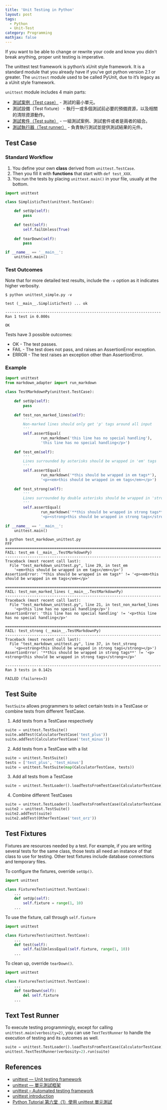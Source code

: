 ```yaml
---
title: 'Unit Testing in Python'
layout: post
tags:
  - Python
  - Unit-Test
category: Programming
mathjax: false
---
```


If you want to be able to change or rewrite your code and know you didn't break anything, proper unit testing is imperative.

The unittest test framework is python’s xUnit style framework.
It is a standard module that you already have if you’ve got python version 2.1 or greater.   The `unittest` module used to be called PyUnit, due to it’s legacy as a xUnit style framework.

<!--more-->

`unittest` module includes 4 main parts:

- [測試案例（Test case）](#test-case) - 測試的最小單元。
- 測試設備（Test fixture） - 執行一或多個測試前必要的預備資源，以及相關的清除資源動作。
- [測試套件（Test suite）](#test-suite) - 一組測試案例、測試套件或者是兩者的組合。
- [測試執行器（Test runner）](#text-test-runner) - 負責執行測試並提供測試結果的元件。

## Test Case

### Standard Workflow

1. You define your own **class** derived from `unittest.TestCase`.
2. Then you fill it with **functions** that start with `def test_XXX`.
3. You run the tests by placing `unittest.main()` in your file, usually at the bottom.

```python
import unittest

class SimplisticTest(unittest.TestCase):

    def setUp(self):
        pass
        
    def test(self):
        self.failUnless(True)
        
    def tearDown(self):
        pass

if __name__ == '__main__':
    unittest.main()
```

### Test Outcomes

Note that for more detailed test results, include the `-v` option as it indicates higher verbosity.

```shell
$ python unittest_simple.py -v

test (__main__.SimplisticTest) ... ok

----------------------------------------------------------------------
Ran 1 test in 0.000s

OK
```

Tests have 3 possible outcomes:

- OK - The test passes.
- FAIL - The test does not pass, and raises an AssertionError exception.
- ERROR - The test raises an exception other than AssertionError.

### Example

```python
import unittest
from markdown_adapter import run_markdown
 
class TestMarkdownPy(unittest.TestCase):
 
    def setUp(self):
        pass
 
    def test_non_marked_lines(self):
        '''
        Non-marked lines should only get 'p' tags around all input
        '''
        self.assertEqual(
                run_markdown('this line has no special handling'),
                'this line has no special handling</p>')
 
    def test_em(self):
        '''
        Lines surrounded by asterisks should be wrapped in 'em' tags
        '''
        self.assertEqual(
                run_markdown('*this should be wrapped in em tags*'),
                '<p><em>this should be wrapped in em tags</em></p>')
 
    def test_strong(self):
        '''
        Lines surrounded by double asterisks should be wrapped in 'strong' tags
        '''
        self.assertEqual(
                run_markdown('**this should be wrapped in strong tags**'),
                '<p><strong>this should be wrapped in strong tags</strong></p>')
 
if __name__ == '__main__':
    unittest.main()
```

```shell
$ python test_markdown_unittest.py
FFF
======================================================================
FAIL: test_em (__main__.TestMarkdownPy)
----------------------------------------------------------------------
Traceback (most recent call last):
  File "test_markdown_unittest.py", line 29, in test_em
    '<em>this should be wrapped in em tags</em></p>')
AssertionError: '*this should be wrapped in em tags*' != '<p><em>this should be wrapped in em tags</em></p>'
 
======================================================================
FAIL: test_non_marked_lines (__main__.TestMarkdownPy)
----------------------------------------------------------------------
Traceback (most recent call last):
  File "test_markdown_unittest.py", line 21, in test_non_marked_lines
    '<p>this line has no special handling</p>')
AssertionError: 'this line has no special handling' != '<p>this line has no special handling</p>'
 
======================================================================
FAIL: test_strong (__main__.TestMarkdownPy)
----------------------------------------------------------------------
Traceback (most recent call last):
  File "test_markdown_unittest.py", line 37, in test_strong
    '<p><strong>this should be wrapped in strong tags</strong></p>')
AssertionError: '**this should be wrapped in strong tags**' != '<p><strong>this should be wrapped in strong tags</strong></p>'
 
----------------------------------------------------------------------
Ran 3 tests in 0.142s
 
FAILED (failures=3)
```

## Test Suite

`TestSuite` allows programmers to select certain tests in a TestCase or combine tests from different TestCase.

1. Add tests from a TestCase respectively
```python
suite = unittest.TestSuite()
suite.addTest(CalculatorTestCase('test_plus'))
suite.addTest(CalculatorTestCase('test_minus'))
```
2. Add tests from a TestCase with a list
```python
suite = unittest.TestSuite()
tests = ['test_plus', 'test_minus']
suite = unittest.TestSuite(map(CalculatorTestCase, tests))
```
3. Add all tests from a TestCase
```python
suite = unittest.TestLoader().loadTestsFromTestCase(CalculatorTestCase)
```
4. Combine different TestCases
```python
suite = unittest.TestLoader().loadTestsFromTestCase(CalculatorTestCase)
suite2 = unittest.TestSuite()
suite2.addTest(suite)
suite2.addTest(OtherTestCase('test_orz'))
```

## Test Fixtures

Fixtures are resources needed by a test. For example, if you are writing several tests for the same class, those tests all need an instance of that class to use for testing. Other test fixtures include database connections and temporary files. 

To configure the fixtures, override `setUp()`.

```python
import unittest

class FixturesTest(unittest.TestCase):
    ...
    def setUp(self):
        self.fixture = range(1, 10)
    ...
```

To use the fixture, call through `self.fixture`

```python
import unittest

class FixturesTest(unittest.TestCase):
    ...
    def test(self):
        self.failUnlessEqual(self.fixture, range(1, 10))
    ...
```

To clean up, override `tearDown()`.

```python
import unittest

class FixturesTest(unittest.TestCase):
    ...
    def tearDown(self):
        del self.fixture
    ...
```

## Text Test Runner
To execute testing programmingly, except for calling `unittest.main(verbosity=2)`, you can use `TextTestRunner` to handle the execution of testing and its outcomes as well.

```python
suite = unittest.TestLoader().loadTestsFromTestCase(CalculatorTestCase)
unittest.TextTestRunner(verbosity=2).run(suite)
```


## References
- [unittest — Unit testing framework](https://docs.python.org/3/library/unittest.html)
- [unittest — 單元測試框架](https://docs.python.org.tw/3/library/unittest.html)
- [unittest – Automated testing framework](https://pymotw.com/2/unittest/)
- [unittest introduction](http://pythontesting.net/framework/unittest/unittest-introduction/)
- [Python Tutorial 第六堂（1）使用 unittest 單元測試](http://www.codedata.com.tw/python/python-tutorial-the-6th-class-1-unittest/)
